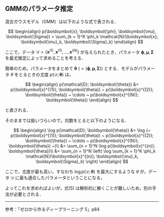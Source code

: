 ## GMMのパラメータ推定

混合ガウスモデル（GMM）は以下のような式で表される．

$$
\begin{align}
p(\boldsymbol{x}; \boldsymbol{\phi}, \boldsymbol{\mu}, \boldsymbol{\Sigma}) = \sum_{k = 1}^K \phi_k \mathcal{N}(\boldsymbol{x}; \boldsymbol{\mu}_k, \boldsymbol{\Sigma}_k)
\end{align}
$$

ここで，データ $\mathcal{D} = \{\boldsymbol{x}^{(1)}, \boldsymbol{x}^{(1)}, \ldots, \boldsymbol{x}^{(N)}\}$ が与えられたとき，パラメータ $\boldsymbol{\phi}, \boldsymbol{\mu}, \boldsymbol{\Sigma}$ を最尤推定によって求めることを考える．

簡単のため，パラメータをまとめて $\boldsymbol{\theta} ~(= (\boldsymbol{\phi}, \boldsymbol{\mu}, \boldsymbol{\Sigma}))$ とする．モデルがパラメータ $\theta$ をとるときの尤度 $p(\mathcal{D}; \boldsymbol{\theta})$ は，

$$
\begin{align}
    p(\mathcal{D}; \boldsymbol{\theta})
    &= p(\boldsymbol{x}^{(1)}; \boldsymbol{\theta}) ~ p(\boldsymbol{x}^{(2)}; \boldsymbol{\theta}) ~ \cdots ~ p(\boldsymbol{x}^{(N)}; \boldsymbol{\theta})
\end{align}
$$

と表される．

そのままでは扱いづらいので，対数をとると以下のようになる．

$$
\begin{align}
    \log p(\mathcal{D}; \boldsymbol{\theta})
    &= \log (~ p(\boldsymbol{x}^{(1)}; \boldsymbol{\theta}) ~ p(\boldsymbol{x}^{(2)}; \boldsymbol{\theta}) ~ \cdots ~ p(\boldsymbol{x}^{(N)}; \boldsymbol{\theta}) ~)\\
    &= \sum_{n = 1}^N \log p(\boldsymbol{x}^{(n)}; \boldsymbol{\theta})\\
    &= \sum_{n = 1}^N \left( \log \sum_{k = 1}^K \phi_k \mathcal{N}(\boldsymbol{x}^{(n)}; \boldsymbol{\mu}_k, \boldsymbol{\Sigma}_k) \right)
\end{align}
$$

ここで，尤度が最も高い，すなわち $\log p(\mathcal{D}; \boldsymbol{\theta})$ を最大にするような $\theta$ が，データ $\mathcal{D}$ に最も適合したパラメータということになる，

よってこれを求めればよいが，式(5) は解析的に解くことが難しいため，別の手法が必要とされる．

---

参考：「ゼロから作るディープラーニング 5」p84
